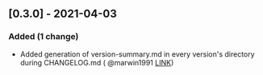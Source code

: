 [0.3.0] - 2021-04-03
--------------------

### Added (1 change)

- Added generation of version-summary.md in every version's directory during CHANGELOG.md (
  @marwin1991 [LINK](https://github.com/marwin1991))


